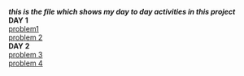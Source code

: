 ***this is the file which shows my day to day activities in this project<br/>***
**DAY 1**<br/>
[problem1](https://www.hackerrank.com/challenges/ctci-array-left-rotation/problem?h_l=interview&playlist_slugs%5B%5D=interview-preparation-kit&playlist_slugs%5B%5D=arrays)<br/>
[problem 2](https://www.hackerrank.com/challenges/ctci-ransom-note/problem?h_l=interview&playlist_slugs%5B%5D=interview-preparation-kit&playlist_slugs%5B%5D=dictionaries-hashmaps)<br/>
**DAY 2**<br/>
[problem 3](https://www.hackerrank.com/challenges/kangaroo/problem)<br/>
[problem 4](https://www.hackerrank.com/challenges/kangaroo/problem)
